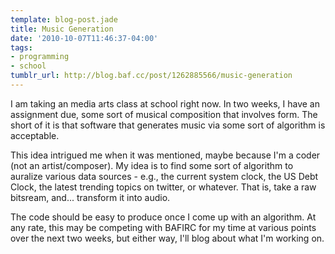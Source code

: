 ```yaml
---
template: blog-post.jade
title: Music Generation
date: '2010-10-07T11:46:37-04:00'
tags:
- programming
- school
tumblr_url: http://blog.baf.cc/post/1262885566/music-generation
---
```

I am taking an media arts class at school right now. In two weeks, I have an assignment due, some sort of musical composition that involves form. The short of it is that software that generates music via some sort of algorithm is acceptable.

This idea intrigued me when it was mentioned, maybe because I'm a coder (not an artist/composer). My idea is to find some sort of algorithm to auralize various data sources - e.g., the current system clock, the US Debt Clock, the latest trending topics on twitter, or whatever. That is, take a raw bitsream, and... transform it into audio.

The code should be easy to produce once I come up with an algorithm. At any rate, this may be competing with BAFIRC for my time at various points over the next two weeks, but either way, I'll blog about what I'm working on.